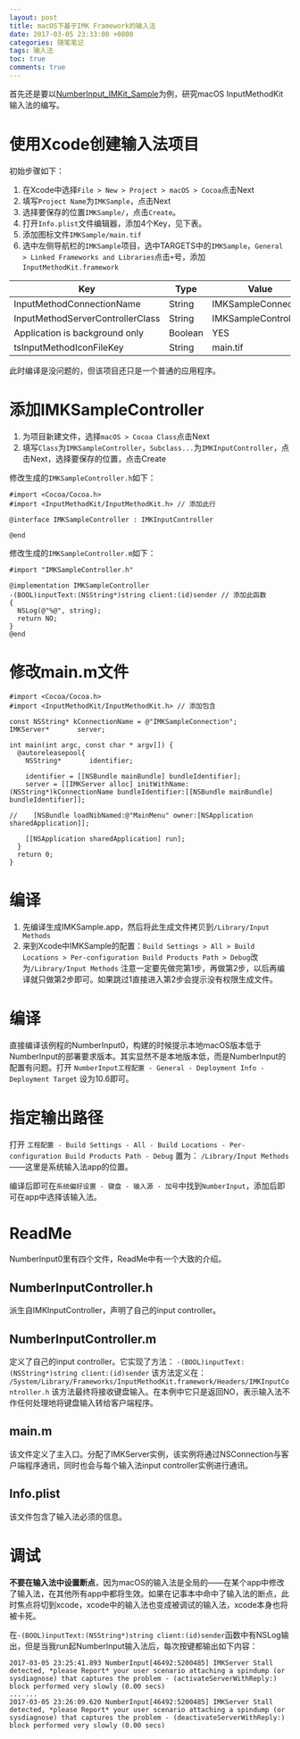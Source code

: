 ```yaml
---
layout: post
title: macOS下基于IMK Framework的输入法
date: 2017-03-05 23:33:00 +0800
categories: 随笔笔记
tags: 输入法
toc: true
comments: true
---
```

首先还是要以[NumberInput_IMKit_Sample](https://developer.apple.com/library/content/samplecode/NumberInput_IMKit_Sample/Introduction/Intro.html#)为例，研究macOS InputMethodKit输入法的编写。<!-- more -->

# 使用Xcode创建输入法项目
初始步骤如下：
1. 在Xcode中选择`File > New > Project > macOS > Cocoa`点击Next
2. 填写`Project Name`为`IMKSample`，点击Next
3. 选择要保存的位置`IMKSample/`，点击`Create`。
4. 打开`Info.plist`文件编辑器，添加4个Key，见下表。
5. 添加图标文件`IMKSample/main.tif`
6. 选中左侧导航栏的`IMKSample`项目，选中TARGETS中的`IMKSample`，`General > Linked Frameworks and Libraries`点击`+`号，添加`InputMethodKit.framework`

| Key | Type | Value |
| --- | --- | --- |
|InputMethodConnectionName|String|IMKSampleConnection|
|InputMethodServerControllerClass|String|IMKSampleController|
|Application is background only|Boolean|YES|
|tsInputMethodIconFileKey|String|main.tif|
此时编译是没问题的，但该项目还只是一个普通的应用程序。

# 添加IMKSampleController
1. 为项目新建文件，选择`macOS > Cocoa Class`点击Next
2. 填写`Class`为`IMKSampleController`，`Subclass...`为`IMKInputController`，点击Next，选择要保存的位置，点击Create

修改生成的`IMKSampleController.h`如下：
``` obj-c
#import <Cocoa/Cocoa.h>
#import <InputMethodKit/InputMethodKit.h> // 添加此行

@interface IMKSampleController : IMKInputController

@end
```

修改生成的`IMKSampleController.m`如下：
``` obj-c
#import "IMKSampleController.h"

@implementation IMKSampleController
-(BOOL)inputText:(NSString*)string client:(id)sender // 添加此函数
{
  NSLog(@"%@", string);
  return NO;
}
@end
```
# 修改main.m文件
``` obj-c
#import <Cocoa/Cocoa.h>
#import <InputMethodKit/InputMethodKit.h> // 添加包含

const NSString* kConnectionName = @"IMKSampleConnection";
IMKServer*       server;

int main(int argc, const char * argv[]) {
  @autoreleasepool{
    NSString*       identifier;

    identifier = [[NSBundle mainBundle] bundleIdentifier];
    server = [[IMKServer alloc] initWithName:(NSString*)kConnectionName bundleIdentifier:[[NSBundle mainBundle] bundleIdentifier]];
    
//    [NSBundle loadNibNamed:@"MainMenu" owner:[NSApplication sharedApplication]];
    
    [[NSApplication sharedApplication] run];
  }
  return 0;
}
```
# 编译
1. 先编译生成IMKSample.app，然后将此生成文件拷贝到`/Library/Input Methods`
2. 来到Xcode中IMKSample的配置：`Build Settings > All > Build Locations > Per-configuration Build Products Path > Debug`改为`/Library/Input Methods`
注意一定要先做完第1步，再做第2步，以后再编译就只做第2步即可。如果跳过1直接进入第2步会提示没有权限生成文件。

# 编译
直接编译该例程的NumberInput0，构建的时候提示本地macOS版本低于NumberInput的部署要求版本。其实显然不是本地版本低，而是NumberInput的配置有问题。打开
`NumberInput工程配置 - General - Deployment Info - Deployment Target`
设为10.6即可。

# 指定输出路径
打开
`工程配置 - Build Settings - All - Build Locations - Per-configuration Build Products Path - Debug`
置为：
`/Library/Input Methods` ——这里是系统输入法app的位置。

编译后即可在`系统偏好设置 - 键盘 - 输入源 - 加号`中找到`NumberInput`，添加后即可在app中选择该输入法。

# ReadMe
NumberInput0里有四个文件，ReadMe中有一个大致的介绍。
## NumberInputController.h
派生自IMKInputController，声明了自己的input controller。

## NumberInputController.m
定义了自己的input controller。它实现了方法：
`-(BOOL)inputText:(NSString*)string client:(id)sender`
该方法定义在：
` /System/Library/Frameworks/InputMethodKit.framework/Headers/IMKInputController.h`
该方法最终将接收键盘输入。在本例中它只是返回NO，表示输入法不作任何处理地将键盘输入转给客户端程序。

## main.m
该文件定义了主入口。分配了IMKServer实例，该实例将通过NSConnection与客户端程序通讯，同时也会与每个输入法input controller实例进行通讯。

## Info.plist
该文件包含了输入法必须的信息。

# 调试
**不要在输入法中设置断点**，因为macOS的输入法是全局的——在某个app中修改了输入法，在其他所有app中都将生效。如果在记事本中命中了输入法的断点，此时焦点将切到xcode，xcode中的输入法也变成被调试的输入法，xcode本身也将被卡死。

在`-(BOOL)inputText:(NSString*)string client:(id)sender`函数中有NSLog输出，但是当我run起NumberInput输入法后，每次按键都输出如下内容：
```
2017-03-05 23:25:41.893 NumberInput[46492:5200485] IMKServer Stall detected, *please Report* your user scenario attaching a spindump (or sysdiagnose) that captures the problem - (activateServerWithReply:) block performed very slowly (0.00 secs)
... ...
2017-03-05 23:26:09.620 NumberInput[46492:5200485] IMKServer Stall detected, *please Report* your user scenario attaching a spindump (or sysdiagnose) that captures the problem - (deactivateServerWithReply:) block performed very slowly (0.00 secs)
```